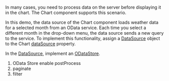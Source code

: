 In many cases, you need to process data on the server before displaying it in the chart. The Chart component supports this scenario. 

In this demo, the data source of the Chart component loads weather data for a selected month from an OData service. Each time you select a different month in the drop-down menu, the data source sends a new query to the service. To implement this functionality, assign a [DataSource](/Documentation/ApiReference/Data_Layer/DataSource/) object to the Chart [dataSource](/Documentation/ApiReference/UI_Components/dxChart/Configuration/#dataSource) property. 

In the [DataSource](/Documentation/ApiReference/Data_Layer/DataSource/), implement an [ODataStore](/Documentation/ApiReference/Data_Layer/ODataStore/). 

1. OData Store
enable
postProcess
2. paginate
3. filter